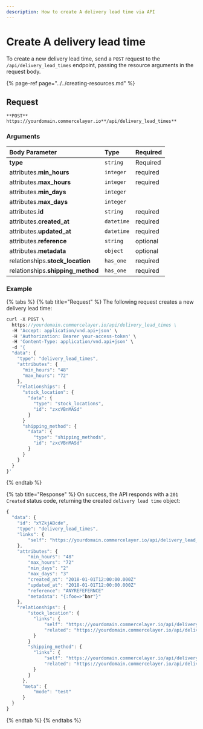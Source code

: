 ```yaml
---
description: How to create A delivery lead time via API
---
```


# Create A delivery lead time

To create a new delivery lead time, send a `POST` request to the `/api/delivery_lead_times` endpoint, passing the resource arguments in the request body.

{% page-ref page="../../creating-resources.md" %}

## Request

```text
**POST** https://yourdomain.commercelayer.io**/api/delivery_lead_times**
```

### Arguments

| Body Parameter | Type | Required |
| :--- | :--- | :--- |
| **type** | `string` | Required |
| attributes.**min_hours** | `integer` | required |
| attributes.**max_hours** | `integer` | required |
| attributes.**min_days** | `integer` |  |
| attributes.**max_days** | `integer` |  |
| attributes.**id** | `string` | required |
| attributes.**created_at** | `datetime` | required |
| attributes.**updated_at** | `datetime` | required |
| attributes.**reference** | `string` | optional |
| attributes.**metadata** | `object` | optional |
| relationships.**stock_location** | `has_one` | required |
| relationships.**shipping_method** | `has_one` | required |

### Example

{% tabs %}
{% tab title="Request" %}
The following request creates a new delivery lead time:

```javascript
curl -X POST \
  https://yourdomain.commercelayer.io/api/delivery_lead_times \
  -H 'Accept: application/vnd.api+json' \
  -H 'Authorization: Bearer your-access-token' \
  -H 'Content-Type: application/vnd.api+json' \
  -d '{
  "data": {
    "type": "delivery_lead_times",
    "attributes": {
      "min_hours": "48"
      "max_hours": "72"
    },
    "relationships": {
      "stock_location": {
        "data": {
          "type": "stock_locations",
          "id": "zxcVBnMASd"
        }
      }
      "shipping_method": {
        "data": {
          "type": "shipping_methods",
          "id": "zxcVBnMASd"
        }
      }
    }
  }
}'
```
{% endtab %}

{% tab title="Response" %}
On success, the API responds with a `201 Created` status code, returning the created `delivery lead time` object:

```javascript
{
  "data": {
    "id": "xYZkjABcde",
    "type": "delivery_lead_times",
    "links": {
        "self": "https://yourdomain.commercelayer.io/api/delivery_lead_times/xYZkjABcde"
    },
    "attributes": {
        "min_hours": "48"
        "max_hours": "72"
        "min_days": "2"
        "max_days": "3"
        "created_at": "2018-01-01T12:00:00.000Z"
        "updated_at": "2018-01-01T12:00:00.000Z"
        "reference": "ANYREFEFERNCE"
        "metadata": "{:foo=>"bar"}"
    },
    "relationships": {
        "stock_location": {
          "links": {
              "self": "https://yourdomain.commercelayer.io/api/delivery_lead_times/xYZkjABcde/relationships/stock_location",
              "related": "https://yourdomain.commercelayer.io/api/delivery_lead_times/xYZkjABcde/stock_location"
          }
        }
        "shipping_method": {
          "links": {
              "self": "https://yourdomain.commercelayer.io/api/delivery_lead_times/xYZkjABcde/relationships/shipping_method",
              "related": "https://yourdomain.commercelayer.io/api/delivery_lead_times/xYZkjABcde/shipping_method"
          }
        }
      },
      "meta": {
          "mode": "test"
      }
  }
}
```
{% endtab %}
{% endtabs %}

